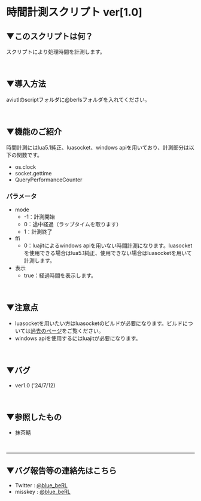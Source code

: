 # 時間計測スクリプト ver[1.0]

## ▼このスクリプトは何？
スクリプトにより処理時間を計測します。

<br>

## ▼導入方法
aviutlのscriptフォルダに@berlsフォルダを入れてください。

<br>

## ▼機能のご紹介
時間計測にはlua5.1純正、luasocket、windows apiを用いており、計測部分は以下の関数です。
- os.clock
- socket.gettime
- QueryPerformanceCounter

### パラメータ
- mode
    - -1：計測開始
    -  0：途中経過（ラップタイムを取ります）
    -  1：計測終了 
- ffi
    - 0：luajitによるwindows apiを用いない時間計測になります。luasocketを使用できる場合はlua5.1純正、使用できない場合はluasocketを用いて計測します。
- 表示
    - true：経過時間を表示します。

<br>

## ▼注意点
- luasocketを用いたい方はluasocketのビルドが必要になります。ビルドについては[過去のページ](https://github.com/5PB-3-4/note/blob/main/2023-12-06/AviUtl%E3%81%AE%E3%81%9F%E3%82%81%E3%81%AEluaJIT%E4%BD%9C%E6%88%90%2B%CE%B1.md)をご覧ください。
- windows apiを使用するにはluajitが必要になります。

<br>

## ▼バグ
- ver1.0 ('24/7/12)

<br>

## ▼参照したもの
- 抹茶鯖

<br>

---
## ▼バグ報告等の連絡先はこちら
- Twitter : [@blue_beRL](https://twitter.com/blue_beRL)
- misskey : [@blue_beRL](https://misskey.io/@blue_beRL)